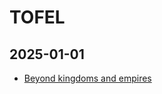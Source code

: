 

# TOFEL 
## 2025-01-01
- [Beyond kingdoms and empires](https://aeon.co/essays/an-archeological-revolution-transforms-our-image-of-human-freedoms)